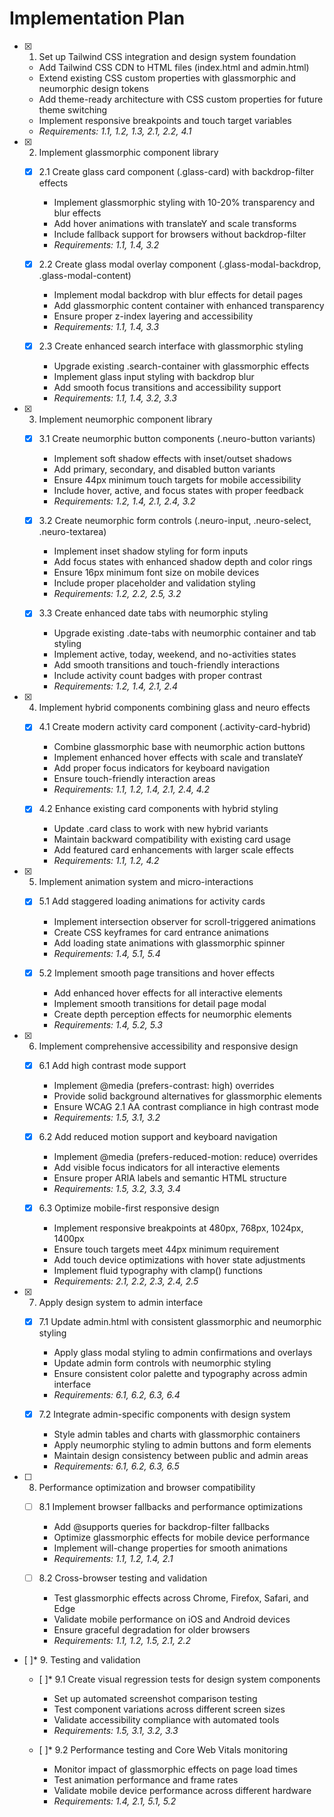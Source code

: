 # Implementation Plan

- [x] 1. Set up Tailwind CSS integration and design system foundation
  - Add Tailwind CSS CDN to HTML files (index.html and admin.html)
  - Extend existing CSS custom properties with glassmorphic and neumorphic design tokens
  - Add theme-ready architecture with CSS custom properties for future theme switching
  - Implement responsive breakpoints and touch target variables
  - _Requirements: 1.1, 1.2, 1.3, 2.1, 2.2, 4.1_

- [x] 2. Implement glassmorphic component library
  - [x] 2.1 Create glass card component (.glass-card) with backdrop-filter effects
    - Implement glassmorphic styling with 10-20% transparency and blur effects
    - Add hover animations with translateY and scale transforms
    - Include fallback support for browsers without backdrop-filter
    - _Requirements: 1.1, 1.4, 3.2_

  - [x] 2.2 Create glass modal overlay component (.glass-modal-backdrop, .glass-modal-content)
    - Implement modal backdrop with blur effects for detail pages
    - Add glassmorphic content container with enhanced transparency
    - Ensure proper z-index layering and accessibility
    - _Requirements: 1.1, 1.4, 3.3_

  - [x] 2.3 Create enhanced search interface with glassmorphic styling
    - Upgrade existing .search-container with glassmorphic effects
    - Implement glass input styling with backdrop blur
    - Add smooth focus transitions and accessibility support
    - _Requirements: 1.1, 1.4, 3.2, 3.3_

- [x] 3. Implement neumorphic component library
  - [x] 3.1 Create neumorphic button components (.neuro-button variants)
    - Implement soft shadow effects with inset/outset shadows
    - Add primary, secondary, and disabled button variants
    - Ensure 44px minimum touch targets for mobile accessibility
    - Include hover, active, and focus states with proper feedback
    - _Requirements: 1.2, 1.4, 2.1, 2.4, 3.2_

  - [x] 3.2 Create neumorphic form controls (.neuro-input, .neuro-select, .neuro-textarea)
    - Implement inset shadow styling for form inputs
    - Add focus states with enhanced shadow depth and color rings
    - Ensure 16px minimum font size on mobile devices
    - Include proper placeholder and validation styling
    - _Requirements: 1.2, 2.2, 2.5, 3.2_

  - [x] 3.3 Create enhanced date tabs with neumorphic styling
    - Upgrade existing .date-tabs with neumorphic container and tab styling
    - Implement active, today, weekend, and no-activities states
    - Add smooth transitions and touch-friendly interactions
    - Include activity count badges with proper contrast
    - _Requirements: 1.2, 1.4, 2.1, 2.4_

- [x] 4. Implement hybrid components combining glass and neuro effects
  - [x] 4.1 Create modern activity card component (.activity-card-hybrid)
    - Combine glassmorphic base with neumorphic action buttons
    - Implement enhanced hover effects with scale and translateY
    - Add proper focus indicators for keyboard navigation
    - Ensure touch-friendly interaction areas
    - _Requirements: 1.1, 1.2, 1.4, 2.1, 2.4, 4.2_

  - [x] 4.2 Enhance existing card components with hybrid styling
    - Update .card class to work with new hybrid variants
    - Maintain backward compatibility with existing card usage
    - Add featured card enhancements with larger scale effects
    - _Requirements: 1.1, 1.2, 4.2_

- [x] 5. Implement animation system and micro-interactions
  - [x] 5.1 Add staggered loading animations for activity cards
    - Implement intersection observer for scroll-triggered animations
    - Create CSS keyframes for card entrance animations
    - Add loading state animations with glassmorphic spinner
    - _Requirements: 1.4, 5.1, 5.4_

  - [x] 5.2 Implement smooth page transitions and hover effects
    - Add enhanced hover effects for all interactive elements
    - Implement smooth transitions for detail page modal
    - Create depth perception effects for neumorphic elements
    - _Requirements: 1.4, 5.2, 5.3_

- [x] 6. Implement comprehensive accessibility and responsive design
  - [x] 6.1 Add high contrast mode support
    - Implement @media (prefers-contrast: high) overrides
    - Provide solid background alternatives for glassmorphic elements
    - Ensure WCAG 2.1 AA contrast compliance in high contrast mode
    - _Requirements: 1.5, 3.1, 3.2_

  - [x] 6.2 Add reduced motion support and keyboard navigation
    - Implement @media (prefers-reduced-motion: reduce) overrides
    - Add visible focus indicators for all interactive elements
    - Ensure proper ARIA labels and semantic HTML structure
    - _Requirements: 1.5, 3.2, 3.3, 3.4_

  - [x] 6.3 Optimize mobile-first responsive design
    - Implement responsive breakpoints at 480px, 768px, 1024px, 1400px
    - Ensure touch targets meet 44px minimum requirement
    - Add touch device optimizations with hover state adjustments
    - Implement fluid typography with clamp() functions
    - _Requirements: 2.1, 2.2, 2.3, 2.4, 2.5_

- [x] 7. Apply design system to admin interface
  - [x] 7.1 Update admin.html with consistent glassmorphic and neumorphic styling
    - Apply glass modal styling to admin confirmations and overlays
    - Update admin form controls with neumorphic styling
    - Ensure consistent color palette and typography across admin interface
    - _Requirements: 6.1, 6.2, 6.3, 6.4_

  - [x] 7.2 Integrate admin-specific components with design system
    - Style admin tables and charts with glassmorphic containers
    - Apply neumorphic styling to admin buttons and form elements
    - Maintain design consistency between public and admin areas
    - _Requirements: 6.1, 6.2, 6.3, 6.5_

- [ ] 8. Performance optimization and browser compatibility
  - [ ] 8.1 Implement browser fallbacks and performance optimizations
    - Add @supports queries for backdrop-filter fallbacks
    - Optimize glassmorphic effects for mobile device performance
    - Implement will-change properties for smooth animations
    - _Requirements: 1.1, 1.2, 1.4, 2.1_

  - [ ] 8.2 Cross-browser testing and validation
    - Test glassmorphic effects across Chrome, Firefox, Safari, and Edge
    - Validate mobile performance on iOS and Android devices
    - Ensure graceful degradation for older browsers
    - _Requirements: 1.1, 1.2, 1.5, 2.1, 2.2_

- [ ]* 9. Testing and validation
  - [ ]* 9.1 Create visual regression tests for design system components
    - Set up automated screenshot comparison testing
    - Test component variations across different screen sizes
    - Validate accessibility compliance with automated tools
    - _Requirements: 1.5, 3.1, 3.2, 3.3_

  - [ ]* 9.2 Performance testing and Core Web Vitals monitoring
    - Monitor impact of glassmorphic effects on page load times
    - Test animation performance and frame rates
    - Validate mobile device performance across different hardware
    - _Requirements: 1.4, 2.1, 5.1, 5.2_